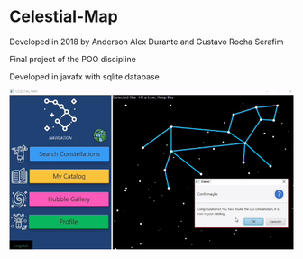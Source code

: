 # Celestial-Map

Developed in 2018 by Anderson Alex Durante and Gustavo Rocha Serafim

Final project of the POO discipline

Developed in javafx with sqlite database

![alt text](https://github.com/gustavoleibol/Celestial-Map/blob/master/constellation.png)

